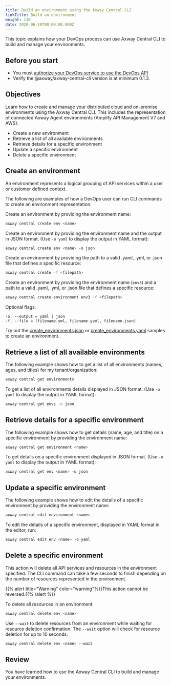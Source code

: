 ```yaml
---
title: Build an environment using the Axway Central CLI
linkTitle: Build an environment
weight: 110
date: 2020-06-10T00:00:00.000Z
---
```

This topic explains how your DevOps process can use Axway Central CLI to build and manage your environments.

## Before you start

* You must [authorize your DevOps service to use the DevOps API](/docs/integrate_with_central/cli_central/cli_install/#authorize-your-cli-to-use-the-amplify-central-apis)
* Verify the @axway/axway-central-cli version is at minimum 0.1.3.

## Objectives

Learn how to create and manage your distributed cloud and on-premise environments using the Axway Central CLI. This includes the representation of connected Axway Agent environments (Amplify API Management V7 and AWS).

* Create a new environment
* Retrieve a list of all available environments
* Retrieve details for a specific environment
* Update a specific environment
* Delete a specific environment

## Create an environment

An environment represents a logical grouping of API services within a user or customer defined context.

The following are examples of how a DevOps user can run CLI commands to create an environment representation.

Create an environment by providing the environment name:

 ```bash
 axway central create env <name>
 ```

Create an environment by providing the environment name and the output in JSON format. (Use `-o yaml` to display the output in YAML format):

 ```bash
 axway central create env <name> -o json
 ```

Create an environment by providing the path to a valid .yaml, .yml, or .json file that defines a specific resource:

 ```bash
 axway central create -f <filepath>
 ```

Create an environment by providing the environment name (`env3`) and a path to a valid .yaml, .yml, or .json file that defines a specific resource:

```bash
axway central create environment env3 -f <filepath>
```

Optional flags:

```
-o, --output = yaml | json
-f, --file = (filename.yml, filename.yaml, filename.json)
```

Try out the [create_environments.json](/samples/central/create_environments.json) or [create_environments.yaml](/samples/central/create_environments.yaml) samples to create an environment.

## Retrieve a list of all available environments

The following example shows how to get a list of all environments (names, ages, and titles) for my tenant/organization:

```bash
axway central get environments
```

To get a list of all environments details displayed in JSON format. (Use `-o yaml` to display the output in YAML format):

```bash
axway central get envs -o json
```

## Retrieve details for a specific environment

The following example shows how to get details (name, age, and title) on a specific environment by providing the environment name:

```bash
axway central get environment <name>
```

To get details on a specific environment displayed in JSON format. (Use `-o yaml` to display the output in YAML format):

```bash
axway central get env <name> -o json
```

## Update a specific environment

The following example shows how to edit the details of a specific environment by providing the environment name:

```bash
axway central edit environment <name>
```

To edit the details of a specific environment, displayed in YAML format in the editor, run:

```bash
axway central edit env <name> -o yaml
```

## Delete a specific environment

This action will delete all API services and resources in the environment specified. The CLI command can take a few seconds to finish depending on the number of resources represented in the environment.

{{% alert title="Warning" color="warning"%}}This action cannot be reversed.{{% /alert %}}

To delete all resources in an environment:

```bash
axway central delete env <name>
```

Use `--wait` to delete resources from an environment while waiting for resource deletion confirmation. The `--wait` option will check for resource deletion for up to 10 seconds.

```bash
axway central delete env <name> --wait
```

## Review

You have learned how to use the Axway Central CLI to build and manage your environments.
